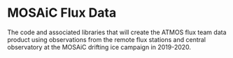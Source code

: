 # MOSAiC Flux Data

The code and associated libraries that will create the ATMOS flux team data product using observations from the remote flux stations and central observatory at the MOSAiC drifting ice campaign in 2019-2020.